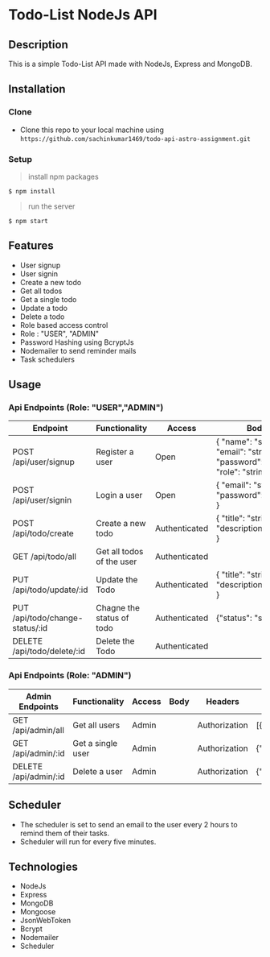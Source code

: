 # Todo-List NodeJs API
## Description
This is a simple Todo-List API made with NodeJs, Express and MongoDB.
## Installation
### Clone
- Clone this repo to your local machine using `https://github.com/sachinkumar1469/todo-api-astro-assignment.git`
### Setup
> install npm packages
```shell
$ npm install
```
> run the server
```shell
$ npm start
```
## Features
- User signup
- User signin
- Create a new todo
- Get all todos
- Get a single todo
- Update a todo
- Delete a todo
- Role based access control
- Role : "USER", "ADMIN"
- Password Hashing using BcryptJs
- Nodemailer to send reminder mails
- Task schedulers

## Usage
### Api Endpoints (Role: "USER","ADMIN")
| Endpoint | Functionality | Access | Body | Headers | Response |
| --- | --- | --- | --- | --- | --- |
| POST /api/user/signup | Register a user | Open | { "name": "string", "email": "string", "password": "string", "role": "string" } | | { "token": "string" } | { "token": "string"} |
| POST  /api/user/signin | Login a user | Open | { "email": "string", "password": "string" } | | { "token": "string" } |
| POST  /api/todo/create | Create a new todo | Authenticated | { "title": "string", "description":"string" } | Authorization  | { "todo": "todo" } |
| GET   /api/todo/all | Get all todos of the user | Authenticated | | Authorization | [{ "todos": "todos" }] |
| PUT   /api/todo/update/:id | Update the Todo | Authenticated | { "title": "string", "description":"string" } |  Authorization  | { "todo": "todo" } |
| PUT   /api/todo/change-status/:id | Chagne the status of todo | Authenticated | {"status": "string"} | Authorization  | { "todo": "todo" } |
| DELETE /api/todo/delete/:id | Delete the Todo | Authenticated | | Authorization | {"message":"string"}

### Api Endpoints (Role: "ADMIN")
| Admin Endpoints | Functionality | Access | Body | Headers | Response
| --- | --- | --- | --- | --- | --- |
| GET /api/admin/all | Get all users | Admin | | Authorization | [{"user":"user"}]
| GET /api/admin/:id | Get a single user | Admin | | Authorization | {"user":"user"}
| DELETE /api/admin/:id | Delete a user | Admin | | Authorization | {"message":"string"}

## Scheduler
- The scheduler is set to send an email to the user every 2 hours to remind them of their tasks.
- Scheduler will run for every five minutes.

## Technologies
- NodeJs
- Express
- MongoDB
- Mongoose
- JsonWebToken
- Bcrypt
- Nodemailer
- Scheduler
